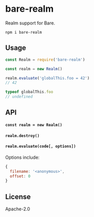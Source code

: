 # bare-realm

Realm support for Bare.

```
npm i bare-realm
```

## Usage

```js
const Realm = require('bare-realm')

const realm = new Realm()

realm.evaluate('globalThis.foo = 42')
// 42

typeof globalThis.foo
// undefined
```

## API

#### `const realm = new Realm()`

#### `realm.destroy()`

#### `realm.evaluate(code[, options])`

Options include:

```js
{
  filename: '<anonymous>',
  offset: 0
}
````

## License

Apache-2.0

